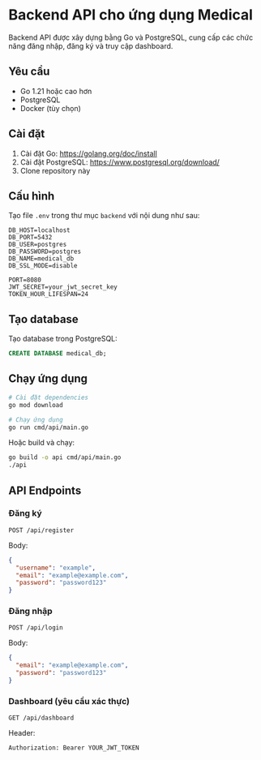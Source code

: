 # Backend API cho ứng dụng Medical

Backend API được xây dựng bằng Go và PostgreSQL, cung cấp các chức năng đăng nhập, đăng ký và truy cập dashboard.

## Yêu cầu

- Go 1.21 hoặc cao hơn
- PostgreSQL
- Docker (tùy chọn)

## Cài đặt

1. Cài đặt Go: https://golang.org/doc/install
2. Cài đặt PostgreSQL: https://www.postgresql.org/download/
3. Clone repository này

## Cấu hình

Tạo file `.env` trong thư mục `backend` với nội dung như sau:

```
DB_HOST=localhost
DB_PORT=5432
DB_USER=postgres
DB_PASSWORD=postgres
DB_NAME=medical_db
DB_SSL_MODE=disable

PORT=8080
JWT_SECRET=your_jwt_secret_key
TOKEN_HOUR_LIFESPAN=24
```

## Tạo database

Tạo database trong PostgreSQL:

```sql
CREATE DATABASE medical_db;
```

## Chạy ứng dụng

```bash
# Cài đặt dependencies
go mod download

# Chạy ứng dụng
go run cmd/api/main.go
```

Hoặc build và chạy:

```bash
go build -o api cmd/api/main.go
./api
```

## API Endpoints

### Đăng ký

```
POST /api/register
```

Body:

```json
{
  "username": "example",
  "email": "example@example.com",
  "password": "password123"
}
```

### Đăng nhập

```
POST /api/login
```

Body:

```json
{
  "email": "example@example.com",
  "password": "password123"
}
```

### Dashboard (yêu cầu xác thực)

```
GET /api/dashboard
```

Header:

```
Authorization: Bearer YOUR_JWT_TOKEN
``` 